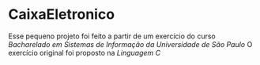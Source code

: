 # CaixaEletronico

Esse pequeno projeto foi feito a partir de um exercício do curso *Bacharelado em Sistemas de Informação da Universidade de São Paulo*
O exercício original foi proposto na *Linguagem C*
